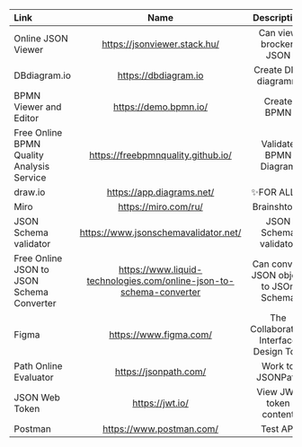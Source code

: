 
| Link    | Name | Description | Docs|
| :-------- | :-------: | :-------: |:-------:|
| Online JSON Viewer  | https://jsonviewer.stack.hu/    |Can view brocken JSON| - |
| DBdiagram.io  | https://dbdiagram.io   |Create DR-diagramm|https://dbml.dbdiagram.io/docs/| 
| BPMN Viewer and Editor | https://demo.bpmn.io/   | Create BPMN |-| 
| Free Online BPMN Quality Analysis Service  | https://freebpmnquality.github.io/   |Validate BPMN Diagram|-| 
| draw.io | https://app.diagrams.net/ | ✨FOR ALL ✨| - | 
| Miro | https://miro.com/ru/  | Brainshtorm |-| 
| JSON Schema validator | https://www.jsonschemavalidator.net/   | JSON Schema validator |-| 
| Free Online JSON to JSON Schema Converter  | https://www.liquid-technologies.com/online-json-to-schema-converter   |Can convert JSON object to JSOn Schema| - | 
| Figma  | https://www.figma.com/  |The Collaborative Interface Design Tool |https://www.figma.com/community| 
| Path Online Evaluator  | https://jsonpath.com/ |Work to JSONPath |-| 
|JSON Web Token | https://jwt.io/ |View JWT token content |-| 
|Postman | https://www.postman.com/| Test API |-| 




